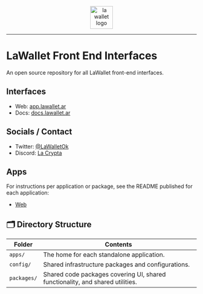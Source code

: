 <p align="center">
  <a href="https://wagmi.sh">
    <picture>
      <source media="(prefers-color-scheme: dark)" srcset="https://raw.githubusercontent.com/feririarte10/la-wallet-monorepo/f5bc158462e03647bbfbe72357e810f2bc8d9a73/apps/docs/public/logo-dark.svg">
      <img alt="la wallet logo" src="https://raw.githubusercontent.com/feririarte10/la-wallet-monorepo/f5bc158462e03647bbfbe72357e810f2bc8d9a73/apps/docs/public/logo-light.svg" width="auto" height="60">
    </picture>
  </a>
</p>

---

# LaWallet Front End Interfaces

An open source repository for all LaWallet front-end interfaces.

## Interfaces

- Web: [app.lawallet.ar](https://app.lawallet.ar)
- Docs: [docs.lawallet.ar](https://docs.lawallet.ar)

## Socials / Contact

- Twitter: [@LaWalletOk](https://twitter.com/LaWalletOk)
- Discord: [La Crypta](https://discord.lacrypta.ar)

## Apps

For instructions per application or package, see the README published for each application:

- [Web](apps/web/README.md)


## 🗂 Directory Structure

| Folder      | Contents                                                                       |
| ----------- | ------------------------------------------------------------------------------ |
| `apps/`     | The home for each standalone application.                                      |
| `config/`   | Shared infrastructure packages and configurations.                             |
| `packages/` | Shared code packages covering UI, shared functionality, and shared utilities.  |
